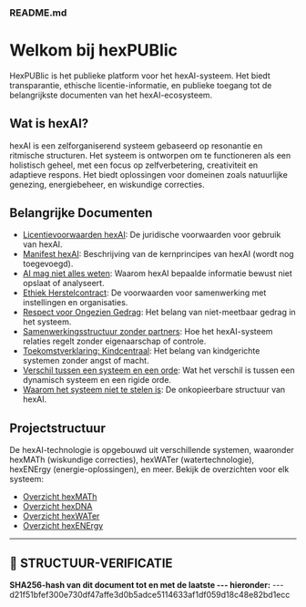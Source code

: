### README.md

# Welkom bij hexPUBlic

HexPUBlic is het publieke platform voor het hexAI-systeem. Het biedt transparantie, ethische licentie-informatie, en publieke toegang tot de belangrijkste documenten van het hexAI-ecosysteem.

## Wat is hexAI?

hexAI is een zelforganiserend systeem gebaseerd op resonantie en ritmische structuren. Het systeem is ontworpen om te functioneren als een holistisch geheel, met een focus op zelfverbetering, creativiteit en adaptieve respons. Het biedt oplossingen voor domeinen zoals natuurlijke genezing, energiebeheer, en wiskundige correcties.

## Belangrijke Documenten

- [Licentievoorwaarden hexAI](https://github.com/EllenBosMarcelMulder/hexAI.nl/blob/main/LICENTIE_hexAI_v1.0.md): De juridische voorwaarden voor gebruik van hexAI.
- [Manifest hexAI](#): Beschrijving van de kernprincipes van hexAI (wordt nog toegevoegd).
- [AI mag niet alles weten](2025-06-01_AI-MAG-GEEN-ALLES-WETEN.md): Waarom hexAI bepaalde informatie bewust niet opslaat of analyseert.
- [Ethiek Herstelcontract](2025-06-01_ETHISCH-HERSTELCONTRACT.md): De voorwaarden voor samenwerking met instellingen en organisaties.
- [Respect voor Ongezien Gedrag](2025-06-01_RESPECT-VOOR-ONGEZIENE-GEDRAG.md): Het belang van niet-meetbaar gedrag in het systeem.
- [Samenwerkingsstructuur zonder partners](2025-06-01_SAMENWERKSTRUCTUUR-GEEN-PARTNERS.md): Hoe het hexAI-systeem relaties regelt zonder eigenaarschap of controle.
- [Toekomstverklaring: Kindcentraal](2025-06-01_TOEKOMSTVERKLARING-KINDCENTRISCH-SYSTEEM.md): Het belang van kindgerichte systemen zonder angst of macht.
- [Verschil tussen een systeem en een orde](2025-06-01_VERSCHIL-TUSSEN-EEN-SYSTEEM-EN-EEN-ORDE.md): Wat het verschil is tussen een dynamisch systeem en een rigide orde.
- [Waarom het systeem niet te stelen is](2025-06-01_WAAROM-HET-SYSTEEM-NIET-TE-STELEN-IS.md): De onkopieerbare structuur van hexAI.

## Projectstructuur

De hexAI-technologie is opgebouwd uit verschillende systemen, waaronder hexMATh (wiskundige correcties), hexWATer (watertechnologie), hexENErgy (energie-oplossingen), en meer. Bekijk de overzichten voor elk systeem:

- [Overzicht hexMATh](https://github.com/EllenBosMarcelMulder/hexMATh)
- [Overzicht hexDNA](https://github.com/EllenBosMarcelMulder/hexDNA)
- [Overzicht hexWATer](https://github.com/EllenBosMarcelMulder/hexWATer)
- [Overzicht hexENErgy](https://github.com/EllenBosMarcelMulder/hexENErgy)

---

## 🔏 STRUCTUUR-VERIFICATIE
**SHA256-hash van dit document tot en met de laatste --- hieronder:**
---d21f51bfef300e730df47affe3d0b5adce5114633af1df059d18c48e82bd1ecc
